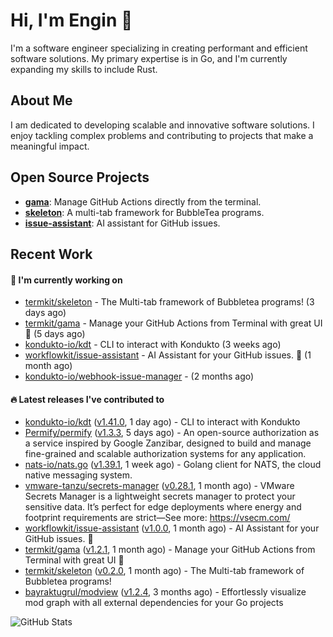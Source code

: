 # Hi, I'm Engin 👋

I'm a software engineer specializing in creating performant and efficient software solutions. My primary expertise is in Go, and I'm currently expanding my skills to include Rust.

## About Me

I am dedicated to developing scalable and innovative software solutions. I enjoy tackling complex problems and contributing to projects that make a meaningful impact.

## Open Source Projects

- [**gama**](https://github.com/termkit/gama): Manage GitHub Actions directly from the terminal.
- [**skeleton**](https://github.com/termkit/skeleton): A multi-tab framework for BubbleTea programs.
- [**issue-assistant**](https://github.com/workflowkit/issue-assistant): AI assistant for GitHub issues.

## Recent Work

#### 🚧 I'm currently working on

- [termkit/skeleton](https://github.com/termkit/skeleton) - The Multi-tab framework of Bubbletea programs! (3 days ago)
- [termkit/gama](https://github.com/termkit/gama) - Manage your GitHub Actions from Terminal with great UI 🧪 (5 days ago)
- [kondukto-io/kdt](https://github.com/kondukto-io/kdt) - CLI to interact with Kondukto (3 weeks ago)
- [workflowkit/issue-assistant](https://github.com/workflowkit/issue-assistant) - AI Assistant for your GitHub issues. 🤖 (1 month ago)
- [kondukto-io/webhook-issue-manager](https://github.com/kondukto-io/webhook-issue-manager) -  (2 months ago)

#### 🔥 Latest releases I've contributed to

- [kondukto-io/kdt](https://github.com/kondukto-io/kdt) ([v1.41.0](https://github.com/kondukto-io/kdt/releases/tag/v1.41.0), 1 day ago) - CLI to interact with Kondukto
- [Permify/permify](https://github.com/Permify/permify) ([v1.3.3](https://github.com/Permify/permify/releases/tag/v1.3.3), 5 days ago) - An open-source authorization as a service inspired by Google Zanzibar, designed to build and manage fine-grained and scalable authorization systems for any application.
- [nats-io/nats.go](https://github.com/nats-io/nats.go) ([v1.39.1](https://github.com/nats-io/nats.go/releases/tag/v1.39.1), 1 week ago) - Golang client for NATS, the cloud native messaging system.
- [vmware-tanzu/secrets-manager](https://github.com/vmware-tanzu/secrets-manager) ([v0.28.1](https://github.com/vmware-tanzu/secrets-manager/releases/tag/v0.28.1), 1 month ago) - VMware Secrets Manager is a lightweight secrets manager to protect your sensitive data. It’s perfect for edge deployments where energy and footprint requirements are strict—See more: https://vsecm.com/
- [workflowkit/issue-assistant](https://github.com/workflowkit/issue-assistant) ([v1.0.0](https://github.com/workflowkit/issue-assistant/releases/tag/v1.0.0), 1 month ago) - AI Assistant for your GitHub issues. 🤖
- [termkit/gama](https://github.com/termkit/gama) ([v1.2.1](https://github.com/termkit/gama/releases/tag/v1.2.1), 1 month ago) - Manage your GitHub Actions from Terminal with great UI 🧪
- [termkit/skeleton](https://github.com/termkit/skeleton) ([v0.2.0](https://github.com/termkit/skeleton/releases/tag/v0.2.0), 1 month ago) - The Multi-tab framework of Bubbletea programs!
- [bayraktugrul/modview](https://github.com/bayraktugrul/modview) ([v1.2.4](https://github.com/bayraktugrul/modview/releases/tag/v1.2.4), 3 months ago) - Effortlessly visualize mod graph with all external dependencies for your Go projects

![GitHub Stats](http://github-profile-summary-cards.vercel.app/api/cards/profile-details?username=canack&theme=gotham)